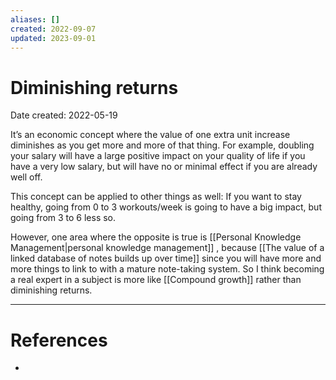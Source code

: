 ```yaml
---
aliases: []
created: 2022-09-07
updated: 2023-09-01
---
```


# Diminishing returns
Date created: 2022-05-19

It’s an economic concept where the value of one extra unit increase diminishes as you get more and more of that thing. For example, doubling your salary will have a large positive impact on your quality of life if you have a very low salary, but will have no or minimal effect if you are already well off.

This concept can be applied to other things as well: If you want to stay healthy, going from 0 to 3 workouts/week is going to have a big impact, but going from 3 to 6 less so.

However, one area where the opposite is true is [[Personal Knowledge Management|personal knowledge management]] , because [[The value of a linked database of notes builds up over time]] since you will have more and more things to link to with a mature note-taking system. So I think becoming a real expert in a subject is more like [[Compound growth]] rather than diminishing returns.

---
# References
* 